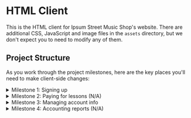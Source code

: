 # HTML Client

This is the HTML client for Ipsum Street Music Shop's website.  There are additional CSS, JavaScript and image files in the `assets` directory, but we don't expect you to need to modify any of them.

## Project Structure

As you work through the project milestones, here are the key places you'll need to make client-side changes:

<details>
<summary>Milestone 1: Signing up</summary>

- `/lessons.html` → the lesson sign up page shown in the screen shots above.
- `/assets/js/lesson-signup.js` → This file contains various functions you should use on the page, feel free to modify any of these functions as you integrate Elements.

</details>
<details>
<summary>Milestone 2: Paying for lessons (N/A)</summary>

This functionality works through the server, no client-side changes are required.
</details>
<details>
<summary>Milestone 3: Managing account info</summary>

- `/account-update.html` → the account sign up page shown in the screen shots above.
- `/assets/js/account-update.js` → This file contains various functions you should use on the page.

</details>
<details>
<summary>Milestone 4: Accounting reports (N/A)</summary>
This functionality works through the server, no client-side changes are required.
</details>